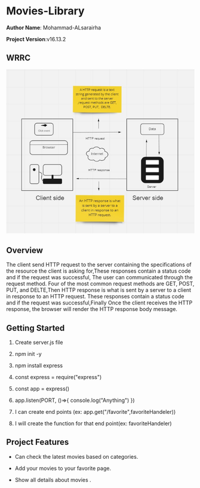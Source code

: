 # Movies-Library

**Author Name**: Mohammad-ALsarairha

**Project Version**:v16.13.2

## WRRC

![WRRC image](/assets/img/WRRC.jpg)

## Overview

The client send HTTP request to the server containing the specifications of the resource the client is asking for,These responses contain a status code and if the request was successful, The user can communicated through the request method. Four of the most common request methods are GET, POST, PUT, and DELTE,Then HTTP response is what is sent by a server to a client in response to an HTTP request. These responses contain a status code and if the request was successful,Finally Once the client receives the HTTP response, the browser will render the HTTP response body message.

## Getting Started

1. Create server.js file

2. npm init -y

3. npm install express

4. const express = require("express")

5. const app = express()

6. app.listen(PORT, ()=>{ console.log("Anything") })

7. I can create end points (ex: app.get("/favorite",favoriteHandeler))

8. I will create the function for that end point(ex: favoriteHandeler)

## Project Features

- Can check the latest movies based on categories.

- Add your movies to your favorite page.

- Show all details about movies .

